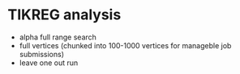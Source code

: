 # TIKREG analysis

* alpha full range search
* full vertices (chunked into 100-1000 vertices for manageble job submissions)
* leave one out run

